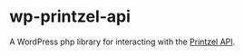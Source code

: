 # wp-printzel-api
A WordPress php library for interacting with the [Printzel API](https://printzel.it/developer/docs/api).

